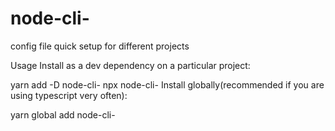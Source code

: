 # node-cli-
config file quick setup for different projects

Usage
Install as a dev dependency on a particular project:

yarn add -D node-cli-
npx node-cli-
Install globally(recommended if you are using typescript very often):

yarn global add node-cli-
